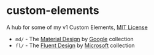 # custom-elements
A hub for some of my v1 Custom Elements, [MIT License](LICENSE)

- `md/` - The [Material Design](https://material.io/guidelines/) by [Google](https://www.google.com/) collection
- `fl/` - The [Fluent Design](http://fluent.microsoft.com/) by [Microsoft](https://www.microsoft.com/) collection
